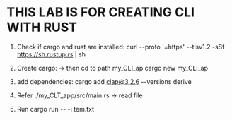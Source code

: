 # THIS LAB IS FOR CREATING CLI WITH RUST

1. Check if cargo and rust are installed:
    curl --proto '=https' --tlsv1.2 -sSf https://sh.rustup.rs | sh

2. Create cargo: -> then cd to path my_CLI_ap
    cargo new my_CLI_ap

3. add dependencies:
    cargo add clap@3.2.6 --versions derive

4. Refer ./my_CLT_app/src/main.rs -> read file

5. Run
    cargo run -- -i tem.txt